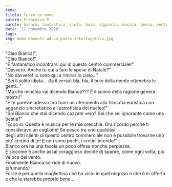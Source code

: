 ```yaml
---
tema:
titolo: Cerco un nome
autore: Francesco P
parole: bianco, fantastico, cielo, buio, aggancio, musica, pesco, vento
data: '11 novembre 2020'
tags: 
img: Uomo-davanti-ad-un-punto-interrogativo.jpg
---
```

"Ciao Bianca!",  
"Ciao Bianco!".  
"È fantanstico incontrarsi qui in questo centro commerciale!"  
"Davvero. Anche tu qui a fare le spese di Natale?"  
"No davvero! Io sono qui a rimirar lo cielo..."  
"Sei il solito idiota... (fa il verso) bla, bla, il buio della mente ottenebra le genti..."  
"Ma che minchia vai dicendo Bianca??? È il sonno della ragione genera mostri!"  
"E te pareva! adesso tira fuori un riferimento alla filosofia euristica con aggancio sincretistico all'astrofisica del nucleo!"  
"Sai Bianca che stai dicendo cazzate vero? Sai che sei ignorante come una bestia?"  
"Ecco si. Questa è musica per le mie orecchie. Ora ricordo 
perché ti consideravo un coglione! Se pesco tra uno qualsiasi  
degli altri clienti di questo centro commerciale non è possibile trovarne uno piu' cretino di te! E non sono pochi, i cretini intendo!"  
Bianco ora ha una faccia un poco offesa nonchè perplessa.  
E siccome è anche assai coraggioso decide di sparire, come ogni volta, più veloce del vento.  
Finalmente Bianca sorride di nuovo.  
(sfumando)  
Forse è per quella magliettina che ha visto in quel negozio e che è in offerta e che le starebbe proprio bene...
